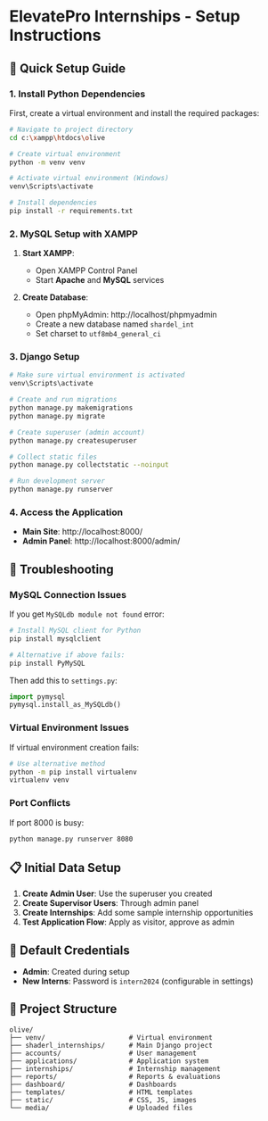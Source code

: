# ElevatePro Internships - Setup Instructions

## 🚀 **Quick Setup Guide**

### 1. **Install Python Dependencies**

First, create a virtual environment and install the required packages:

```bash
# Navigate to project directory
cd c:\xampp\htdocs\olive

# Create virtual environment
python -m venv venv

# Activate virtual environment (Windows)
venv\Scripts\activate

# Install dependencies
pip install -r requirements.txt
```

### 2. **MySQL Setup with XAMPP**

1. **Start XAMPP**:
   - Open XAMPP Control Panel
   - Start **Apache** and **MySQL** services

2. **Create Database**:
   - Open phpMyAdmin: http://localhost/phpmyadmin
   - Create a new database named `shardel_int`
   - Set charset to `utf8mb4_general_ci`

### 3. **Django Setup**

```bash
# Make sure virtual environment is activated
venv\Scripts\activate

# Create and run migrations
python manage.py makemigrations
python manage.py migrate

# Create superuser (admin account)
python manage.py createsuperuser

# Collect static files
python manage.py collectstatic --noinput

# Run development server
python manage.py runserver
```

### 4. **Access the Application**

- **Main Site**: http://localhost:8000/
- **Admin Panel**: http://localhost:8000/admin/

## 🔧 **Troubleshooting**

### MySQL Connection Issues

If you get `MySQLdb module not found` error:

```bash
# Install MySQL client for Python
pip install mysqlclient

# Alternative if above fails:
pip install PyMySQL
```

Then add this to `settings.py`:
```python
import pymysql
pymysql.install_as_MySQLdb()
```

### Virtual Environment Issues

If virtual environment creation fails:
```bash
# Use alternative method
python -m pip install virtualenv
virtualenv venv
```

### Port Conflicts

If port 8000 is busy:
```bash
python manage.py runserver 8080
```

## 📋 **Initial Data Setup**

1. **Create Admin User**: Use the superuser you created
2. **Create Supervisor Users**: Through admin panel
3. **Create Internships**: Add some sample internship opportunities
4. **Test Application Flow**: Apply as visitor, approve as admin

## 🎯 **Default Credentials**

- **Admin**: Created during setup
- **New Interns**: Password is `intern2024` (configurable in settings)

## 📁 **Project Structure**

```
olive/
├── venv/                     # Virtual environment
├── shaderl_internships/      # Main Django project
├── accounts/                 # User management
├── applications/             # Application system
├── internships/              # Internship management
├── reports/                  # Reports & evaluations
├── dashboard/                # Dashboards
├── templates/                # HTML templates
├── static/                   # CSS, JS, images
└── media/                    # Uploaded files
```
